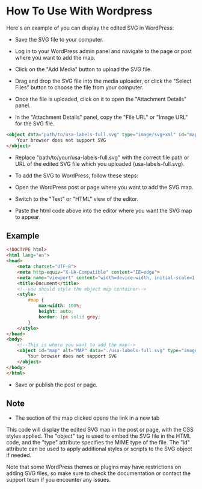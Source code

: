 # How To Use With Wordpress

Here's an example of you can display the edited SVG in WordPress:

* Save the SVG file to your computer.

* Log in to your WordPress admin panel and navigate to the page or post where you want to add the map.

* Click on the "Add Media" button to upload the SVG file.

* Drag and drop the SVG file into the media uploader, or click the "Select Files" button to choose the file from your computer.

* Once the file is uploaded, click on it to open the "Attachment Details" panel.

* In the "Attachment Details" panel, copy the "File URL" or "Image URL" for the SVG file.

```html
<object data="path/to/usa-labels-full.svg" type="image/svg+xml" id="map">
	Your browser does not support SVG
</object>
```

* Replace "path/to/your/usa-labels-full.svg" with the correct file path or URL of the edited SVG file which you uploaded (usa-labels-full.svg).

* To add the SVG to WordPress, follow these steps:

* Open the WordPress post or page where you want to add the SVG map.

* Switch to the "Text" or "HTML" view of the editor.

* Paste the html code above into the editor where you want the SVG map to appear.

## Example

```html
<!DOCTYPE html>
<html lang="en">
<head>
    <meta charset="UTF-8">
    <meta http-equiv="X-UA-Compatible" content="IE=edge">
    <meta name="viewport" content="width=device-width, initial-scale=1.0">
    <title>Document</title>
    <!--you should style the object map container-->
    <style>
		#map {
			max-width: 100%;
			height: auto;
			border: 1px solid grey;
		}
    </style>
</head>
<body>
    <!--This is where you want to add the map-->
    <object id="map" alt="MAP" data="./usa-labels-full.svg" type="image/svg+xml">
        Your browser does not support SVG
    </object>
</body>
</html>
```

* Save or publish the post or page.

## Note

* The section of the map clicked opens the link in a new tab

This code will display the edited SVG map in the post or page, with the CSS styles applied. The "object" tag is used to embed the SVG file in the HTML code, and the "type" attribute specifies the MIME type of the file. The "id" attribute can be used to apply additional styles or scripts to the SVG object if needed.

Note that some WordPress themes or plugins may have restrictions on adding SVG files, so make sure to check the documentation or contact the support team if you encounter any issues.